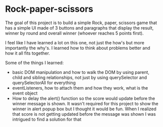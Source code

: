 # Rock-paper-scissors

The goal of this project is to build a simple Rock, paper, scissors game that has a simple UI made of 3 buttons and paragraphs that display the result, winner by round and overall winner (whoever reaches 5 points first).

I feel like I have learned a lot on this one, not just the how's but more importantly the why's. I learned how to think about problems better and how it all fits together.

Some of the things I learned:

- basic DOM manipulation and how to walk the DOM by using parent, child and sibling relationships, not just by using querySelector and querySelectorAll for everything
- eventListeners, how to attach them and how they work, what is the event object
- How to delay the alert() function so the score would update before the winner message is shown. It wasn't required for this project to show the winner in alert popup box but I thought it would be fun. When I realized that score is not getting updated before the message was shown I was intrigued to find a solution for that